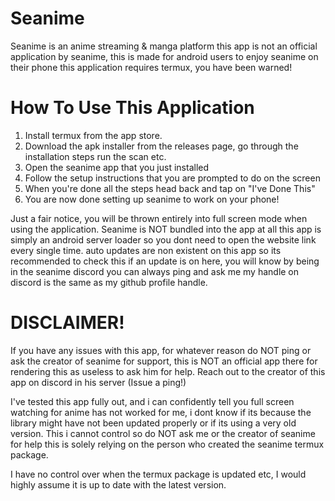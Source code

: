# Seanime
Seanime is an anime streaming & manga platform this app is not an official application by seanime, this is made for android users to enjoy seanime on their phone this application requires termux, you have been warned!

# How To Use This Application
1) Install termux from the app store.
2) Download the apk installer from the releases page, go through the installation steps run the scan etc.
3) Open the seanime app that you just installed
4) Follow the setup instructions that you are prompted to do on the screen
5) When you're done all the steps head back and tap on "I've Done This"
6) You are now done setting up seanime to work on your phone!

Just a fair notice, you will be thrown entirely into full screen mode when using the application. Seanime is NOT bundled into the app at all this app is simply an android server loader so you dont need to open the website link every single time.
auto updates are non existent on this app so its recommended to check this if an update is on here, you will know by being in the seanime discord you can always ping and ask me my handle on discord is the same as my github profile handle.

# DISCLAIMER!
If you have any issues with this app, for whatever reason do NOT ping or ask the creator of seanime for support, this is NOT an official app there for rendering this as useless to ask him for help. Reach out to the creator of this app on discord in his server (Issue a ping!)

I've tested this app fully out, and i can confidently tell you full screen watching for anime has not worked for me, i dont know if its because the library might have not been updated properly or if its using a very old version. This i cannot control so do NOT ask me or the creator of seanime for help this is solely relying on the person who created the seanime termux package.

I have no control over when the termux package is updated etc, I would highly assume it is up to date with the latest version.
